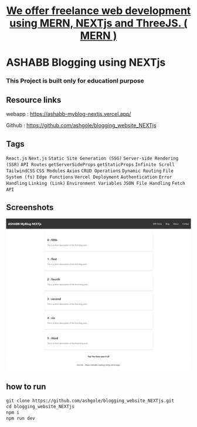 <h1 align='center'>
<a href="https://ashabb.netlify.app/" target="_blank"> We offer freelance web development using MERN, NEXTjs and ThreeJS. ( MERN )</a>
</h1>

# ASHABB Blogging using NEXTjs

### This Project is built only for educationl purpose

## Resource links

webapp : <a href="https://ashabb-myblog-nextjs.vercel.app/" target="_blank">https://ashabb-myblog-nextjs.vercel.app/</a>

Github : <a href="https://github.com/ashgole/blogging_website_NEXTjs" target="_blank">https://github.com/ashgole/blogging_website_NEXTjs</a>

## Tags

`React.js` `Next.js` `Static Site Generation (SSG)` `Server-side Rendering (SSR)` `API Routes` `getServerSideProps` `getStaticProps` `Infinite Scroll` `TailwindCSS` `CSS Modules` `Axios` `CRUD Operations` `Dynamic Routing` `File System (fs)` `Edge Functions` `Vercel Deployment` `Authentication` `Error Handling` `Linking (Link)` `Environment Variables` `JSON File Handling` `Fetch API`

## Screenshots

![home page](https://github.com/ashgole/blogging_website_NEXTjs/blob/main/screenshots/0.png)

## how to run

```
git clone https://github.com/ashgole/blogging_website_NEXTjs.git
cd blogging_website_NEXTjs
npm i
npm run dev
```
